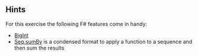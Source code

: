 ## Hints
For this exercise the following F# features come in handy:
- [BigInt](https://msdn.microsoft.com/en-us/visualfsharpdocs/conceptual/numerics.biginteger-structure-%5Bfsharp%5D)
- [Seq.sumBy](https://msdn.microsoft.com/en-us/visualfsharpdocs/conceptual/seq.sumby%5B't,%5Eu%5D-function-%5Bfsharp%5D) is a condensed format to apply a function to a sequence and then sum the results